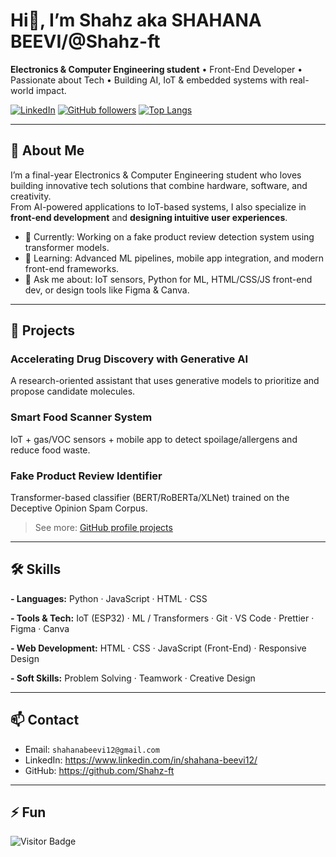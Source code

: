 # Hi👋, I’m Shahz aka SHAHANA BEEVI/@Shahz-ft
**Electronics & Computer Engineering student**  • Front-End Developer • Passionate about Tech • Building AI, IoT & embedded systems with real-world impact.

[![LinkedIn](https://img.shields.io/badge/LinkedIn-Connect-blue?logo=linkedin)](https://www.linkedin.com/in/shahana-beevi12/) 
[![GitHub followers](https://img.shields.io/github/followers/Shahz-ft?label=Follow&style=social)](https://github.com/Shahz-ft)
[![Top Langs](https://github-readme-stats.vercel.app/api/top-langs/?username=Shahz-ft&layout=compact)](https://github.com/Shahz-ft)

---

## 🚀 About Me
I’m a final-year Electronics & Computer Engineering student who loves building innovative tech solutions that combine hardware, software, and creativity.  
From AI-powered applications to IoT-based systems, I also specialize in **front-end development** and **designing intuitive user experiences**.

- 🔭 Currently: Working on a fake product review detection system using transformer models.  
- 🌱 Learning: Advanced ML pipelines, mobile app integration, and modern front-end frameworks.  
- 💬 Ask me about: IoT sensors, Python for ML, HTML/CSS/JS front-end dev, or design tools like Figma & Canva.  

---

## 💼 Projects
### Accelerating Drug Discovery with Generative AI
A research-oriented assistant that uses generative models to prioritize and propose candidate molecules.

### Smart Food Scanner System
IoT + gas/VOC sensors + mobile app to detect spoilage/allergens and reduce food waste.

### Fake Product Review Identifier
Transformer-based classifier (BERT/RoBERTa/XLNet) trained on the Deceptive Opinion Spam Corpus.

> See more: [GitHub profile projects](https://github.com/Shahz-ft?tab=repositories)

---

## 🛠️ Skills
**- Languages:** Python · JavaScript · HTML · CSS  

**- Tools & Tech:** IoT (ESP32) · ML / Transformers · Git · VS Code · Prettier · Figma · Canva 

**- Web Development:** HTML · CSS · JavaScript (Front-End) · Responsive Design 

**- Soft Skills:** Problem Solving · Teamwork · Creative Design 

---

## 📫 Contact
- Email: `shahanabeevi12@gmail.com`  
- LinkedIn: https://www.linkedin.com/in/shahana-beevi12/  
- GitHub: https://github.com/Shahz-ft

---

## ⚡ Fun
![Visitor Badge](https://komarev.com/ghpvc/?username=Shahz-ft)






<!---
Shahz-ft/Shahz-ft is a ✨ special ✨ repository because its `README.md` (this file) appears on your GitHub profile.
You can click the Preview link to take a look at your changes.
--->
